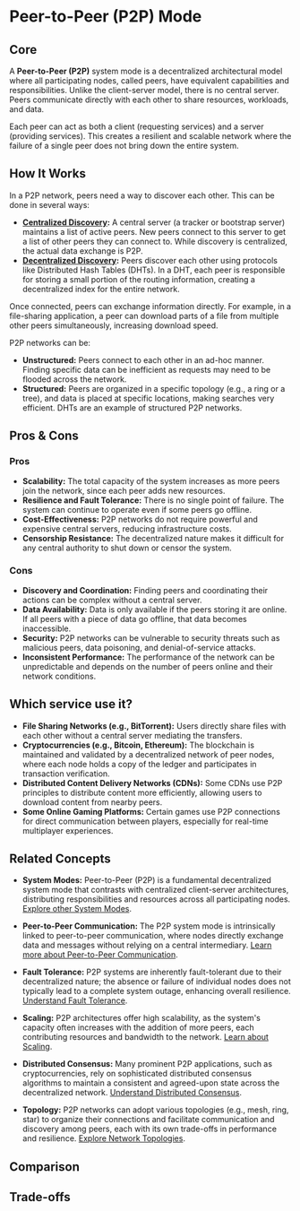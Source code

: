 # Peer-to-Peer (P2P) Mode

## Core

A **Peer-to-Peer (P2P)** system mode is a decentralized architectural model where all participating nodes, called peers, have equivalent capabilities and responsibilities. Unlike the client-server model, there is no central server. Peers communicate directly with each other to share resources, workloads, and data.

Each peer can act as both a client (requesting services) and a server (providing services). This creates a resilient and scalable network where the failure of a single peer does not bring down the entire system.

## How It Works

In a P2P network, peers need a way to discover each other. This can be done in several ways:
-   **[Centralized Discovery](../../service-discovery/centralized-discovery/README.md):** A central server (a tracker or bootstrap server) maintains a list of active peers. New peers connect to this server to get a list of other peers they can connect to. While discovery is centralized, the actual data exchange is P2P.
-   **[Decentralized Discovery](../../service-discovery/decentralized-discovery/README.md):** Peers discover each other using protocols like Distributed Hash Tables (DHTs). In a DHT, each peer is responsible for storing a small portion of the routing information, creating a decentralized index for the entire network.

Once connected, peers can exchange information directly. For example, in a file-sharing application, a peer can download parts of a file from multiple other peers simultaneously, increasing download speed.

P2P networks can be:
-   **Unstructured:** Peers connect to each other in an ad-hoc manner. Finding specific data can be inefficient as requests may need to be flooded across the network.
-   **Structured:** Peers are organized in a specific topology (e.g., a ring or a tree), and data is placed at specific locations, making searches very efficient. DHTs are an example of structured P2P networks.

## Pros & Cons

### Pros

-   **Scalability:** The total capacity of the system increases as more peers join the network, since each peer adds new resources.
-   **Resilience and Fault Tolerance:** There is no single point of failure. The system can continue to operate even if some peers go offline.
-   **Cost-Effectiveness:** P2P networks do not require powerful and expensive central servers, reducing infrastructure costs.
-   **Censorship Resistance:** The decentralized nature makes it difficult for any central authority to shut down or censor the system.

### Cons

-   **Discovery and Coordination:** Finding peers and coordinating their actions can be complex without a central server.
-   **Data Availability:** Data is only available if the peers storing it are online. If all peers with a piece of data go offline, that data becomes inaccessible.
-   **Security:** P2P networks can be vulnerable to security threats such as malicious peers, data poisoning, and denial-of-service attacks.
-   **Inconsistent Performance:** The performance of the network can be unpredictable and depends on the number of peers online and their network conditions.

## Which service use it?

-   **File Sharing Networks (e.g., BitTorrent):** Users directly share files with each other without a central server mediating the transfers.
-   **Cryptocurrencies (e.g., Bitcoin, Ethereum):** The blockchain is maintained and validated by a decentralized network of peer nodes, where each node holds a copy of the ledger and participates in transaction verification.
-   **Distributed Content Delivery Networks (CDNs):** Some CDNs use P2P principles to distribute content more efficiently, allowing users to download content from nearby peers.
-   **Some Online Gaming Platforms:** Certain games use P2P connections for direct communication between players, especially for real-time multiplayer experiences.

## Related Concepts

-   **System Modes:** Peer-to-Peer (P2P) is a fundamental decentralized system mode that contrasts with centralized client-server architectures, distributing responsibilities and resources across all participating nodes. [Explore other System Modes](../README.md).

-   **Peer-to-Peer Communication:** The P2P system mode is intrinsically linked to peer-to-peer communication, where nodes directly exchange data and messages without relying on a central intermediary. [Learn more about Peer-to-Peer Communication](../../communication/p2p/README.md).

-   **Fault Tolerance:** P2P systems are inherently fault-tolerant due to their decentralized nature; the absence or failure of individual nodes does not typically lead to a complete system outage, enhancing overall resilience. [Understand Fault Tolerance](../../fault-tolerance/README.md).

-   **Scaling:** P2P architectures offer high scalability, as the system's capacity often increases with the addition of more peers, each contributing resources and bandwidth to the network. [Learn about Scaling](../../scaling/README.md).

-   **Distributed Consensus:** Many prominent P2P applications, such as cryptocurrencies, rely on sophisticated distributed consensus algorithms to maintain a consistent and agreed-upon state across the decentralized network. [Understand Distributed Consensus](../../distributed-consensus/README.md).

-   **Topology:** P2P networks can adopt various topologies (e.g., mesh, ring, star) to organize their connections and facilitate communication and discovery among peers, each with its own trade-offs in performance and resilience. [Explore Network Topologies](../../topology/README.md).

## Comparison

## Trade-offs
